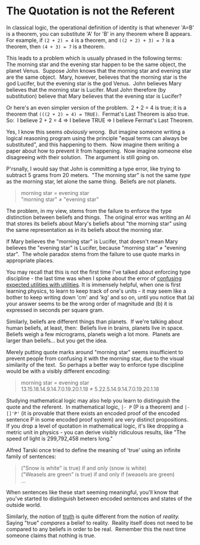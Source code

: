 
# The Quotation is not the Referent

In classical logic, the operational definition of identity is that
whenever 'A=B' is a theorem, you can substitute 'A' for 'B' in any
theorem where B appears.  For example, if `(2 + 2) = 4` is a
theorem, and `((2 + 2) + 3) = 7` is a theorem, then `(4 + 3) = 7`
is a theorem.

This leads to a problem which is usually phrased in the following
terms:  The morning star and the evening star happen to be the same
object, the planet Venus.  Suppose John knows that the morning star
and evening star are the same object.  Mary, however, believes that
the morning star is the god Lucifer, but the evening star is the
god Venus.  John believes Mary believes that the morning star is
Lucifer. Must John therefore (by substitution) believe that Mary
believes that the evening star is Lucifer?

Or here's an even simpler version of the problem.  2 + 2 = 4 is
true; it is a theorem that `(((2 + 2) = 4) = TRUE)`.  Fermat's Last
Theorem is also true.  So:  I believe 2 + 2 = 4 =\> I believe TRUE
=\> I believe Fermat's Last Theorem.

Yes, I know this seems *obviously* wrong.  But imagine someone
writing a logical reasoning program using the principle "equal
terms can always be substituted", and this happening to them.  Now
imagine them writing a paper about how to prevent it from
happening.  Now imagine someone else disagreeing with their
solution.  The argument is still going on.

P'rsnally, I would say that John is committing a type error, like
trying to subtract 5 grams from 20 meters.  "The morning star" is
not the same *type* as the morning star, let alone the same thing. 
Beliefs are not planets.

> morning star = evening star  
> "morning star" ≠ "evening star"

The problem, in my view, stems from the failure to enforce the type
distinction between beliefs and things.  The original error was
writing an AI that stores its beliefs about Mary's beliefs about
"the morning star" using the same representation as in its beliefs
about the morning star.

If Mary believes the "morning star" is Lucifer, that doesn't mean
Mary believes the "evening star" is Lucifer, because "morning star"
≠ "evening star".  The whole paradox stems from the failure to use
quote marks in appropriate places.

You may recall that this is not the first time I've talked about
enforcing type discipline - the last time was when I spoke about
the error of
[confusing expected utilities with utilities](http://www.overcomingbias.com/2007/11/terminal-values.html).
It is immensely helpful, when one is first learning physics, to
learn to keep track of one's units - it may seem like a bother to
keep writing down 'cm' and 'kg' and so on, until you notice that
(a) your answer seems to be the wrong order of magnitude and (b) it
is expressed in seconds per square gram.

Similarly, beliefs are different things than planets.  If we're
talking about human beliefs, at least, then:  Beliefs live in
brains, planets live in space.  Beliefs weigh a few micrograms,
planets weigh a lot more.  Planets are larger than beliefs... but
you get the idea.

Merely putting quote marks around "morning star" seems insufficient
to prevent people from confusing it with the morning star, due to
the visual similarity of the text.  So perhaps a better way to
enforce type discipline would be with a visibly different
encoding:

> morning star = evening star  
> 13.15.18.14.9.14.7.0.19.20.1.18 ≠ 5.22.5.14.9.14.7.0.19.20.1.18

Studying mathematical logic may also help you learn to distinguish
the quote and the referent.  In mathematical logic, `|- P` (P is a
theorem) and `|- []'P'` (it is provable that there exists an
encoded proof of the encoded sentence P in some encoded proof
system) are very distinct propositions.  If you drop a level of
quotation in mathematical logic, it's like dropping a metric unit
in physics - you can derive visibly ridiculous results, like "The
speed of light is 299,792,458 meters long."

Alfred Tarski once tried to define the meaning of 'true' using an
infinite family of sentences:

> ("Snow is white" is true) if and only (snow is white)  
> ("Weasels are green" is true) if and only if (weasels are green)  
> ...

When sentences like these start seeming meaningful, you'll know
that you've started to distinguish between encoded sentences and
states of the outside world.

Similarly, the notion of
[truth](http://yudkowsky.net/bayes/truth.html) is quite different
from the notion of *reality.*  Saying "true" *compares* a belief to
reality.  Reality itself does not need to be compared to any
beliefs in order to be real.  Remember this the next time someone
claims that nothing is true.
